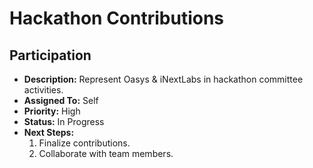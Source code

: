 # Hackathon Contributions

## Participation
- **Description:** Represent Oasys & iNextLabs in hackathon committee activities.
- **Assigned To:** Self
- **Priority:** High
- **Status:** In Progress
- **Next Steps:**
    1. Finalize contributions.
    2. Collaborate with team members.
